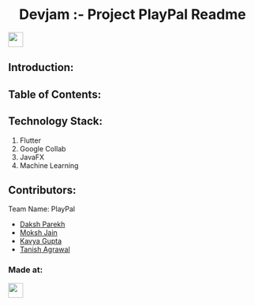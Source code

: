 <h1 align="center">Devjam :- Project PlayPal Readme</h1>
<p align="center">
</p>
<a href="https://weekendofcode.computercodingclub.in/"> <img src="https://i.postimg.cc/njCM24kx/woc.jpg" height=30px> </a>

## Introduction:
  
  
## Table of Contents:

## Technology Stack:
  1) Flutter
  2) Google Collab
  3) JavaFX
  4) Machine Learning
  

## Contributors:

Team Name: PlayPal

* [Daksh Parekh](https://github.com/DakshParekh27)
* [Moksh Jain](https://github.com/Moksh-Jain-2212)
* [Kavya Gupta](https://github.com/kg097877)
* [Tanish Agrawal](https://github.com/tan816)
   


### Made at:



<a href="https://weekendofcode.computercodingclub.in/"> <img src="https://i.postimg.cc/Z9fC676j/devjam.jpg" height=30px> </a>
